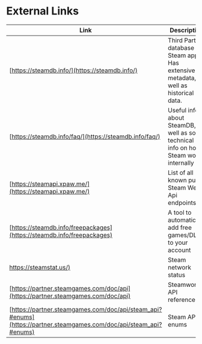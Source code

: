 # External Links
|   Link    |  Description   |  
| ----------- | ------------ | 
| [https://steamdb.info/](https://steamdb.info/) | Third Party database of Steam apps.  Has extensive metadata, as well as historical data.    |
| [https://steamdb.info/faq/](https://steamdb.info/faq/) | Useful info about SteamDB, as well as some technical info on how Steam works internally |
| [https://steamapi.xpaw.me/](https://steamapi.xpaw.me/) | List of all known public Steam Web Api endpoints    |
| [https://steamdb.info/freepackages](https://steamdb.info/freepackages) | A tool to automatically add free games/DLC to your account |
| [https://steamstat.us/)](https://steamstat.us/) | Steam network status |
| [https://partner.steamgames.com/doc/api](https://partner.steamgames.com/doc/api) | Steamworks API reference |
| [https://partner.steamgames.com/doc/api/steam_api?#enums](https://partner.steamgames.com/doc/api/steam_api?#enums) | Steam API enums |